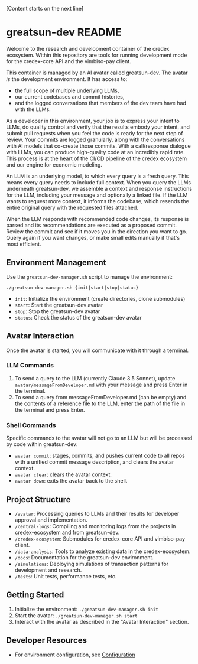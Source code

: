 [Content starts on the next line]
# greatsun-dev README

Welcome to the research and development container of the credex ecosystem. Within this repository are tools for running development mode for the credex-core API and the vimbiso-pay client.

This container is managed by an AI avatar called greatsun-dev. The avatar *is* the development environment. It has access to:
  - the full scope of multiple underlying LLMs,
  - our current codebases and commit histories,
  - and the logged conversations that members of the dev team have had with the LLMs.

As a developer in this environment, your job is to express your intent to LLMs, do quality control and verify that the results embody your intent, and submit pull requests when you feel the code is ready for the next step of review. Your commits are logged granularly, along with the conversations with AI models that co-create those commits. With a call/response dialogue with LLMs, you can produce high-quality code at an incredibly rapid rate. This process is at the heart of the CI/CD pipeline of the credex ecosystem and our engine for economic modeling.

An LLM is an underlying model, to which every query is a fresh query. This means every query needs to include full context. When you query the LLMs underneath greatsun-dev, we assemble a context and response instructions for the LLM, including your message and optionally a linked file. If the LLM wants to request more context, it informs the codebase, which resends the entire original query with the requested files attached.

When the LLM responds with recommended code changes, its response is parsed and its recommendations are executed as a proposed commit. Review the commit and see if it moves you in the direction you want to go. Query again if you want changes, or make small edits manually if that's most efficient.

## Environment Management

Use the `greatsun-dev-manager.sh` script to manage the environment:

```
./greatsun-dev-manager.sh {init|start|stop|status}
```

- `init`: Initialize the environment (create directories, clone submodules)
- `start`: Start the greatsun-dev avatar
- `stop`: Stop the greatsun-dev avatar
- `status`: Check the status of the greatsun-dev avatar

## Avatar Interaction

Once the avatar is started, you will communicate with it through a terminal.

### LLM Commands
1. To send a query to the LLM (currently Claude 3.5 Sonnet), update `avatar/messageFromDeveloper.md` with your message and press Enter in the terminal.
2. To send a query from messageFromDeveloper.md (can be empty) and the contents of a reference file to the LLM, enter the path of the file in the terminal and press Enter.

### Shell Commands
Specific commands to the avatar will not go to an LLM but will be processed by code within greatsun-dev:
- `avatar commit`: stages, commits, and pushes current code to all repos with a unified commit message description, and clears the avatar context.
- `avatar clear`: clears the avatar context.
- `avatar down`: exits the avatar back to the shell.

## Project Structure

- `/avatar`: Processing queries to LLMs and their results for developer approval and implementation.
- `/central-logs`: Compiling and monitoring logs from the projects in credex-ecosystem and from greatsun-dev.
- `/credex-ecosystem`: Submodules for credex-core API and vimbiso-pay client.
- `/data-analysis`: Tools to analyze existing data in the credex-ecosystem.
- `/docs`: Documentation for the greatsun-dev environment.
- `/simulations`: Deploying simulations of transaction patterns for development and research.
- `/tests`: Unit tests, performance tests, etc.

## Getting Started

1. Initialize the environment: `./greatsun-dev-manager.sh init`
2. Start the avatar: `./greatsun-dev-manager.sh start`
3. Interact with the avatar as described in the "Avatar Interaction" section.

## Developer Resources

- For environment configuration, see [Configuration](docs/greatsun-dev_configuration.md)